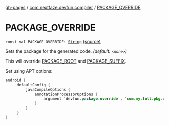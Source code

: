[gh-pages](../index.md) / [com.nextfaze.devfun.compiler](index.md) / [PACKAGE_OVERRIDE](./-p-a-c-k-a-g-e_-o-v-e-r-r-i-d-e.md)

# PACKAGE_OVERRIDE

`const val PACKAGE_OVERRIDE: `[`String`](https://kotlinlang.org/api/latest/jvm/stdlib/kotlin/-string/index.html) [(source)](https://github.com/NextFaze/dev-fun/tree/master/devfun-compiler/src/main/java/com/nextfaze/devfun/compiler/DevFunProcessor.kt#L156)

Sets the package for the generated code. *(default: `<none>`)*

This will override [PACKAGE_ROOT](-p-a-c-k-a-g-e_-r-o-o-t.md) and [PACKAGE_SUFFIX](-p-a-c-k-a-g-e_-s-u-f-f-i-x.md).

Set using APT options:

``` kotlin
android {
     defaultConfig {
         javaCompileOptions {
             annotationProcessorOptions {
                 argument 'devfun.package.override', 'com.my.full.pkg.devfun.generated'
             }
         }
     }
}
```

